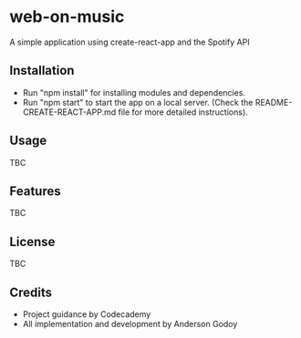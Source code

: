 # web-on-music
A simple application using create-react-app and the Spotify API

## Installation
- Run "npm install" for installing modules and dependencies.
- Run "npm start" to start the app on a local server.
(Check the README-CREATE-REACT-APP.md file for more detailed instructions).

## Usage
TBC

## Features
TBC

## License 
TBC

## Credits
- Project guidance by Codecademy
- All implementation and development by Anderson Godoy